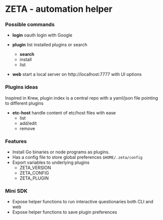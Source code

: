 

# ZETA - automation helper


### Possible commands 

- **login**  oauth login with Google

- **plugin** list installed plugins or search
	- **search** 
	- install 
	- list 

- **web**  start a local server on http://localhost:7777 with UI options


### Plugins ideas

Inspired in Krew, plugin index is a central repo with a yaml/json file pointing to different plugins

- **etc-host** handle content of etc/host files with ease
	- list 
	- add/edit
	- remove


### Features
- Install Go binaries or node programs as plugins. 
- Has a config file to store global preferences `$HOME/.zeta/config`
- Export variables to underlying plugins
	- ZETA_VERSION
	- ZETA_CONFIG
	- ZETA_PLUGIN

### Mini SDK
- Expose helper functions to run interactive questionaries both CLI and web
- Expose helper functions to save plugin preferences
<!--stackedit_data:
eyJoaXN0b3J5IjpbLTEzMTM3NDgxOTZdfQ==
-->